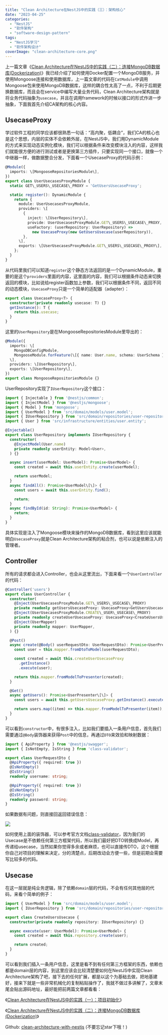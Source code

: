 ```yaml
---
title: "Clean Architecture在NestJS中的实践（三）：架构核心"
date: "2023-04-25"
categories: 
  - "NestJS"
  - "软件架构"
  - "software-design-pattern"
tags: 
  - "NestJS学习"
  - "软件架构设计"
coverImage: "clean-architecture-core.png"
---
```


上一篇文章《[Clean Architecture在NestJS中的实践（二）：连接MongoDB数据库(Dockerization)](https://www.helloyu.top/clean-architecture-with-nestjs-best-practice-mongodb-dockerization.html)》我已经介绍了如何使用Docker配置一个MongoDB服务，并使用Mongoose连接和使用数据库，上一篇文章的代码在`CatModule`中调用Mongoose包来使用MongoDB数据库，这样的耦合性太高了一点，不利于后期更换数据库，而且会在service中编写大量业务代码，Clean Architecture架构就是将业务代码抽象为`usecase`，并且在调用framework的时候以接口的形式作进一步抽象，下面我首先介绍CA架构的核心内容。

## UsecaseProxy

学过软件工程的同学应该都很熟悉一句话：“高内聚，低耦合”，我们CA的核心也是这个思想，内层的实体不会依赖外层，在NestJS中，我们用DynamicModule的方式来实现动态实例化模块，我们可以根据条件来改变模块注入的内容，这样我们就能很方便的进行测试或者是更换第三方插件，只要实现同一个接口，就像一个中继器一样，做数据整合分发，下面看一个UsecaseProxy的代码示例：
```ts
@Module({
  imports: \[MongooseRepositoriesModule\],
})
export class UserUsecasesProxyModule {
  static GET\_USERS\_USECASE\_PROXY = 'GetUsersUsecaseProxy';

  static register(): DynamicModule {
    return {
      module: UserUsecasesProxyModule,
      providers: \[
        {
          inject: \[UserRepository\],
          provide: UserUsecasesProxyModule.GET\_USERS\_USECASE\_PROXY,
          useFactory: (userRepository: UserRepository) =>
            new UsecaseProxy(new GetUsersUsecase(userRepository)),
        },
      \],
      exports: \[UserUsecasesProxyModule.GET\_USERS\_USECASE\_PROXY\],
    };
  }
}
```
从代码里我们可以知道`register`这个静态方法返回的是一个DynamicModule，重要的是这个`providers`里面的内容，这里面的内容，我们可以根据条件动态来切换返回的模块，比如说给register函数加上参数，我们可以根据条件不同，返回不同的动态模块，`UsecaseProxy`只是一个简单的适配器（adapter）：
```ts
export class UsecaseProxy<T> {
  constructor(private readonly usecase: T) {}
  getInstance(): T {
    return this.usecase;
  }
}
```
这里的`UserRepository`是在MongooseRepositoriesModule里导出的：
```ts
@Module({
  imports: \[
    MongoDBConfigModule,
    MongooseModule.forFeature(\[{ name: User.name, schema: UserSchema }\]),
  \],
  providers: \[UserRepository\],
  exports: \[UserRepository\],
})
export class MongooseRepositoriesModule {}
```
UserRepository实现了`IUserRepository`这个接口：
```ts
import { Injectable } from '@nestjs/common';
import { InjectModel } from '@nestjs/mongoose';
import { Model } from 'mongoose';
import { UserModel } from 'src/domain/models/user.model';
import { IUserRepository } from 'src/domain/repositories/user-repository.interface';
import { User } from 'src/infrastructure/entities/user.entity';

@Injectable()
export class UserRepository implements IUserRepository {
  constructor(
    @InjectModel(User.name)
    private readonly userEntity: Model<User>,
  ) {}

  async insert(userModel: UserModel): Promise<UserModel> {
    const created = await this.userEntity.create(userModel);

    return userModel;
  }
  async findAll(): Promise<UserModel\[\]> {
    const users = await this.userEntity.find();

    return;
  }
  async findById(id: String): Promise<UserModel> {
    return;
  }
}
```
具体实现是注入了Mongoose模块来操作的MongoDB数据库，看到这里应该就能明白`UsecaseProxy`就是Clean Architecture架构的粘合剂，也可以说是依赖注入的管理者。

## Controller

所有的请求都会进入Controller，也会从这里流出，下面来看一个`UserController`的代码：
```ts
@Controller('users')
export class UserController {
  constructor(
    @Inject(UserUsecasesProxyModule.GET\_USERS\_USECASE\_PROXY)
    private readonly getUsersUsecaseProxy: UsecaseProxy<GetUsersUsecase>,
    @Inject(UserUsecasesProxyModule.CREATE\_USER\_USECASE\_PROXY)
    private readonly createUserUsecaseProxy: UsecaseProxy<CreateUsersUsecase>,
    @Inject(UserMapper)
    private readonly mapper: UserMapper,
  ) {}

  @Post()
  async create(@Body() userRequestDto: UserRequestDto): Promise<UserPresenter> {
    const user = this.mapper.fromDtoToModel(userRequestDto);

    const created = await this.createUserUsecaseProxy
      .getInstance()
      .execute(user);

    return this.mapper.fromModelToPresenter(created);
  }

  @Get()
  async getUsers(): Promise<UserPresenter\[\]> {
    const users = await this.getUsersUsecaseProxy.getInstance().execute();

    return users.map((item) => this.mapper.fromModelToPresenter(item));
  }
}
```
可以看到`constructor`中，有很多注入，比如我们要插入一条用户信息，首先我们需要通过`@Body`装饰器来获得`Post`中的信息，再通过`DTO`来效验和映射数据：
```ts
import { ApiProperty } from '@nestjs/swagger';
import { IsNotEmpty, IsString } from 'class-validator';

export class UserRequestDto {
  @ApiProperty({ required: true })
  @IsNotEmpty()
  @IsString()
  readonly username: string;

  @ApiProperty({ required: true })
  @IsNotEmpty()
  @IsString()
  readonly password: string;
}
```
如果数据有问题，则直接回返回错误信息：

![](images/image-35.png)

如何使用上面的装饰器，可以参考官方文档[class-validator](https://docs.nestjs.com/pipes#class-validator)，因为我们的Usecase是不依赖任何第三方框架代码，所以我们最好把DTO转换成Model，再传递给usecase，当然如果你觉得多余或者麻烦，也可以直接传DTO，这个根据你自己对项目的理解来决定，分的清楚点，后期改动会方便一些，但是前期会需要写比较多的代码。

## Usecase

在这一层就是纯业务逻辑，除了依赖`domain`层的代码，不会有任何其他层的代码，来看个简单的例子：
```ts
import { UserModel } from 'src/domain/models/user.model';
import { IUserRepository } from 'src/domain/repositories/user-repository.interface';

export class CreateUsersUsecase {
  constructor(private readonly repository: IUserRepository) {}

  async execute(user: UserModel): Promise<UserModel> {
    const created = await this.repository.create(user);

    return created;
  }
}
```
可以看到我们插入一条用户信息，这里是看不到有任何第三方框架的东西，依赖也都是domain层的内容，到这里应该会比较清楚要如何在NestJS中实现Clean Architecture架构了吧，接下去的任何扩展，都是以这个为基础去做，把地基建好，接来下就是一些非常机械化的复制粘贴操作了，我就不做过多讲解了，文章末尾会贴出源码地址，最好能把前两篇文章都看看：

《[Clean Architecture在NestJS中的实践（一）：项目初始化](http://clean-architecture-with-nestjs-best-practice-init)》

《[Clean Architecture在NestJS中的实践（二）：连接MongoDB数据库(Dockerization)](https://www.helloyu.top/clean-architecture-with-nestjs-best-practice-mongodb-dockerization.html)》

Github: [clean-architecture-with-nestjs](https://github.com/HelloYu/clean-architecture-with-nestjs) (不要忘记star下哦！)
